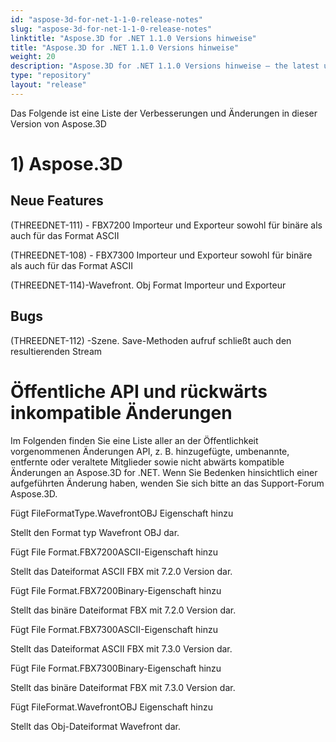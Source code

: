 ```yaml
---
id: "aspose-3d-for-net-1-1-0-release-notes"
slug: "aspose-3d-for-net-1-1-0-release-notes"
linktitle: "Aspose.3D for .NET 1.1.0 Versions hinweise"
title: "Aspose.3D for .NET 1.1.0 Versions hinweise"
weight: 20
description: "Aspose.3D for .NET 1.1.0 Versions hinweise – the latest updates and fixes."
type: "repository"
layout: "release"
---
```

Das Folgende ist eine Liste der Verbesserungen und Änderungen in dieser Version von Aspose.3D
# **1) Aspose.3D**
## **Neue Features**
(THREEDNET-111) - FBX7200 Importeur und Exporteur sowohl für binäre als auch für das Format ASCII

(THREEDNET-108) - FBX7300 Importeur und Exporteur sowohl für binäre als auch für das Format ASCII

(THREEDNET-114)-Wavefront. Obj Format Importeur und Exporteur
## **Bugs**
(THREEDNET-112) -Szene. Save-Methoden aufruf schließt auch den resultierenden Stream
# **Öffentliche API und rückwärts inkompatible Änderungen**
Im Folgenden finden Sie eine Liste aller an der Öffentlichkeit vorgenommenen Änderungen API, z. B. hinzugefügte, umbenannte, entfernte oder veraltete Mitglieder sowie nicht abwärts kompatible Änderungen an Aspose.3D for .NET. Wenn Sie Bedenken hinsichtlich einer aufgeführten Änderung haben, wenden Sie sich bitte an das Support-Forum Aspose.3D.

Fügt FileFormatType.WavefrontOBJ Eigenschaft hinzu

Stellt den Format typ Wavefront OBJ dar.

Fügt File Format.FBX7200ASCII-Eigenschaft hinzu

Stellt das Dateiformat ASCII FBX mit 7.2.0 Version dar.

Fügt File Format.FBX7200Binary-Eigenschaft hinzu

Stellt das binäre Dateiformat FBX mit 7.2.0 Version dar.

Fügt File Format.FBX7300ASCII-Eigenschaft hinzu

Stellt das Dateiformat ASCII FBX mit 7.3.0 Version dar.

Fügt File Format.FBX7300Binary-Eigenschaft hinzu

Stellt das binäre Dateiformat FBX mit 7.3.0 Version dar.

Fügt FileFormat.WavefrontOBJ Eigenschaft hinzu

Stellt das Obj-Dateiformat Wavefront dar.
